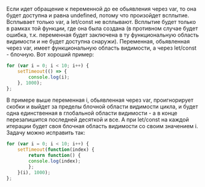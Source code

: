 Если идет обращение к переменной до ее обьявления через var, то она будет доступна и равна undefined, потому что произойдет всплытие. Всплывает только var, а let/const не всплывают. Всплытие будет только в рамках той функции, где она была создана (в противном случае будет ошибка, т.к. переменная будет заключена в ту функциональную область видимости и не будет доступна снаружи). Переменная, обьявленная через var, имеет функциональную область видимости, а через let/const - блочную. Вот хороший пример:
```js
for (var i = 0; i < 10; i++) {
    setTimeout(() => {
        console.log(i); 
    }, 1000); 
}; 
```
В примере выше переменная i, обьявленная через var, проигнорирует скобки и выйдет за пределы блочной области видимости цикла, и будет одна единственная в глобальной области видимости - а в конце перезапишится последней десяткой и все. А при let/const на каждой итерации будет своя блочная область видимости со своим значением i. Задачу можно исправить так:
```js
for (var i = 0; i < 10; i++) {
    setTimeout(function(index) {
        return function() {
        console.log(index);
        };
    }(i), 1000);
};
```
